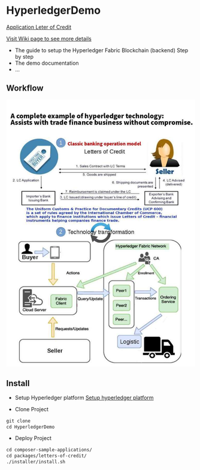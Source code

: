 # HyperledgerDemo
 [Application Leter of Credit](http://52.23.161.130:8080/)
 
 [Visit Wiki page to see more details](https://github.com/reapra-hbaocr/HyperledgerDemo/wiki)
 
 * The guide to setup the Hyperledger Fabric Blockchain (backend) Step by step
 * The demo documentation
 * ...
 
 ## Workflow
 
 ![](LoC.jpg)
 

## Install

*  Setup Hyperledger platform
[Setup hyperledger platform](https://github.com/reapra-hbaocr/HyperledgerDemo/wiki/1.-Setup-Hyperledger-Fabric-step-by-step)

* Clone Project

```Sh
git clone 
cd HyperledgerDemo
```

* Deploy Project

```Sh
cd composer-sample-applications/
cd packages/letters-of-credit/
./installer/install.sh
```
 
